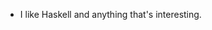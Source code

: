 - I like Haskell and anything that's interesting.

<!---
georgevanuta/georgevanuta is a ✨ special ✨ repository because its `README.md` (this file) appears on your GitHub profile.
You can click the Preview link to take a look at your changes.
--->
